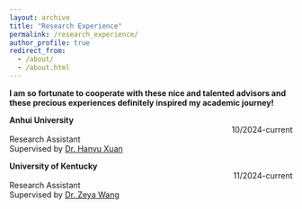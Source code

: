 ```yaml
---
layout: archive
title: "Research Experience"
permalink: /research_experience/
author_profile: true
redirect_from: 
  - /about/
  - /about.html
---
```


**I am so fortunate to cooperate with these nice and talented advisors and these precious experiences definitely inspired my academic journey!**


**Anhui University** 
<span style="display: inline-block; width: 100%; text-align: right;">10/2024-current</span><br>
Research Assistant<br>
Supervised by [Dr. Hanyu Xuan](https://xuanhanyu.github.io/)

**University of Kentucky**
<span style="display: inline-block; width: 100%; text-align: right;">11/2024-current</span><br>
Research Assistant<br>
Supervised by [Dr. Zeya Wang](https://zeyawang.github.io)

